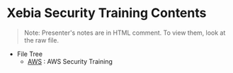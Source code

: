 # Xebia Security Training Contents

> Note: Presenter's notes are in HTML comment. To view them, look at the raw file.


- File Tree
    - [AWS](./AWS/) : AWS Security Training

